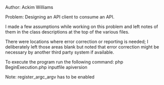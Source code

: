 Author: Ackim Williams

Problem: Designing an API client to consume an API.

I made a few assumptions while working on this problem and left notes of them 
in the class  descriptions at the top of the various files. 

There were locations where error correction or reporting is needed; I deliberately
left those areas blank but noted that error correction might be necessary by 
another third party system if available.

To execute the program run the following command:
php BeginExecution.php inputfile apiversion

Note: register_argc_argv has to be enabled